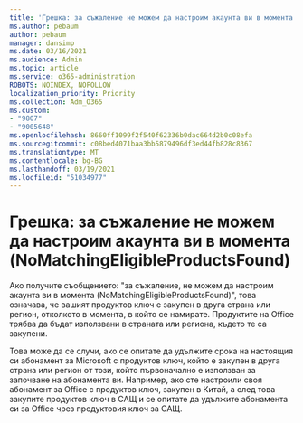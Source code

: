 ```yaml
---
title: 'Грешка: за съжаление не можем да настроим акаунта ви в момента (NoMatchingEligibleProductsFound)'
ms.author: pebaum
author: pebaum
manager: dansimp
ms.date: 03/16/2021
ms.audience: Admin
ms.topic: article
ms.service: o365-administration
ROBOTS: NOINDEX, NOFOLLOW
localization_priority: Priority
ms.collection: Adm_O365
ms.custom:
- "9807"
- "9005648"
ms.openlocfilehash: 8660ff1099f2f540f62336b0dac664d2b0c08efa
ms.sourcegitcommit: c08bed4071baa3bb5879496df3ed44fb828c8367
ms.translationtype: MT
ms.contentlocale: bg-BG
ms.lasthandoff: 03/19/2021
ms.locfileid: "51034977"
---
```

# <a name="error-sorry-we-cant-set-up-your-account-right-now-nomatchingeligibleproductsfound"></a>Грешка: за съжаление не можем да настроим акаунта ви в момента (NoMatchingEligibleProductsFound)

Ако получите съобщението: "за съжаление, не можем да настроим акаунта ви в момента (NoMatchingEligibleProductsFound)", това означава, че вашият продуктов ключ е закупен в друга страна или регион, отколкото в момента, в който се намирате. Продуктите на Office трябва да бъдат използвани в страната или региона, където те са закупени.

Това може да се случи, ако се опитате да удължите срока на настоящия си абонамент за Microsoft с продуктов ключ, който е закупен в друга страна или регион от този, който първоначално е използван за започване на абонамента ви. Например, ако сте настроили своя абонамент за Office с продуктов ключ, закупен в Китай, а след това закупите продуктов ключ в САЩ и се опитате да удължите абонамента си за Office чрез продуктовия ключ за САЩ.